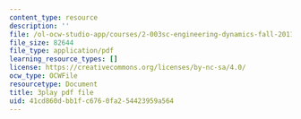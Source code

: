 ```yaml
---
content_type: resource
description: ''
file: /ol-ocw-studio-app/courses/2-003sc-engineering-dynamics-fall-2011/41cd860dbb1fc6760fa254423959a564_tm51lwadMOc.pdf
file_size: 82644
file_type: application/pdf
learning_resource_types: []
license: https://creativecommons.org/licenses/by-nc-sa/4.0/
ocw_type: OCWFile
resourcetype: Document
title: 3play pdf file
uid: 41cd860d-bb1f-c676-0fa2-54423959a564
---
```

